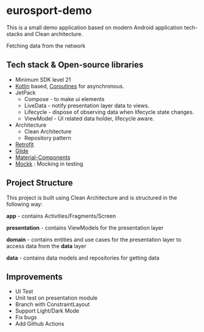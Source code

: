 # eurosport-demo
This is a small demo application based on modern Android application tech-stacks and Clean architecture.

Fetching data from the network<br>

## Tech stack & Open-source libraries
- Minimum SDK level 21
- [Kotlin](https://kotlinlang.org/) based, [Coroutines](https://github.com/Kotlin/kotlinx.coroutines) for asynchronous.
- JetPack
    - Compose - to make ui elements
    - LiveData - notify presentation layer data to views.
    - Lifecycle - dispose of observing data when lifecycle state changes.
    - ViewModel - UI related data holder, lifecycle aware.
- Architecture
    - Clean Architecture
    - Repository pattern
- [Retrofit](https://github.com/square/retrofit)
- [Glide](https://github.com/bumptech/glide)
- [Material-Components](https://github.com/material-components/material-components-android)
- [Mockk](https://mockk.io/ANDROID.html) : Mocking in testing


## Project Structure

This project is built using Clean Architecture and is structured in the following way:

**app** - contains Activities/Fragments/Screen

**presentation** - contains ViewModels for the presentation layer

**domain** - contains entities and use cases for the presentation layer to access data from the **data** layer

**data** -  contains data models and repositories for getting data

## Improvements
- UI Test
- Unit test on presentation module
- Branch with ConstraintLayout
- Support Light/Dark Mode
- Fix bugs
- Add Github Actions
